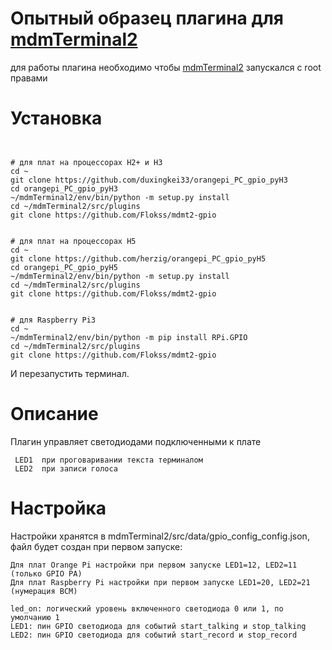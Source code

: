 # Опытный образец плагина для  [mdmTerminal2](https://github.com/Aculeasis/mdmTerminal2)

для работы плагина необходимо чтобы  [mdmTerminal2](https://github.com/Aculeasis/mdmTerminal2) запускался с root правами
# Установка
```


# для плат на процессорах H2+ и H3
cd ~
git clone https://github.com/duxingkei33/orangepi_PC_gpio_pyH3
cd orangepi_PC_gpio_pyH3
~/mdmTerminal2/env/bin/python -m setup.py install
cd ~/mdmTerminal2/src/plugins
git clone https://github.com/Flokss/mdmt2-gpio


# для плат на процессорах H5
cd ~
git clone https://github.com/herzig/orangepi_PC_gpio_pyH5
cd orangepi_PC_gpio_pyH5
~/mdmTerminal2/env/bin/python -m setup.py install
cd ~/mdmTerminal2/src/plugins
git clone https://github.com/Flokss/mdmt2-gpio


# для Raspberry Pi3 
cd ~
~/mdmTerminal2/env/bin/python -m pip install RPi.GPIO
cd ~/mdmTerminal2/src/plugins
git clone https://github.com/Flokss/mdmt2-gpio
```
И перезапустить терминал.
# Описание
Плагин управляет светодиодами подключенными к плате
```
 LED1  при проговаривании текста терминалом
 LED2  при записи голоса
```
# Настройка
Настройки хранятся в mdmTerminal2/src/data/gpio_config_config.json, файл будет создан при первом запуске:
```
Для плат Orange Pi настройки при первом запуске LED1=12, LED2=11 (только GPIO PA)
Для плат Raspberry Pi настройки при первом запуске LED1=20, LED2=21 (нумерация BCM)
```
```
led_on: логический уровень включенного светодиода 0 или 1, по умолчанию 1
LED1: пин GPIO светодиода для событий start_talking и stop_talking 
LED2: пин GPIO светодиода для событий start_record и stop_record
```
